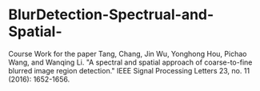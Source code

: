 # BlurDetection-Spectrual-and-Spatial-
Course Work for the paper
Tang, Chang, Jin Wu, Yonghong Hou, Pichao Wang, and Wanqing Li. "A spectral and spatial approach of coarse-to-fine blurred image region detection." IEEE Signal Processing Letters 23, no. 11 (2016): 1652-1656.
